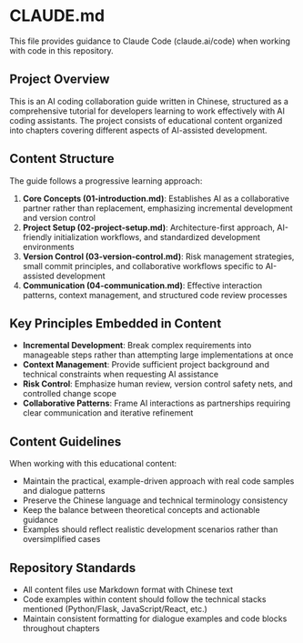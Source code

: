 # CLAUDE.md

This file provides guidance to Claude Code (claude.ai/code) when working with code in this repository.

## Project Overview

This is an AI coding collaboration guide written in Chinese, structured as a comprehensive tutorial for developers learning to work effectively with AI coding assistants. The project consists of educational content organized into chapters covering different aspects of AI-assisted development.

## Content Structure

The guide follows a progressive learning approach:

1. **Core Concepts (01-introduction.md)**: Establishes AI as a collaborative partner rather than replacement, emphasizing incremental development and version control
2. **Project Setup (02-project-setup.md)**: Architecture-first approach, AI-friendly initialization workflows, and standardized development environments  
3. **Version Control (03-version-control.md)**: Risk management strategies, small commit principles, and collaborative workflows specific to AI-assisted development
4. **Communication (04-communication.md)**: Effective interaction patterns, context management, and structured code review processes

## Key Principles Embedded in Content

- **Incremental Development**: Break complex requirements into manageable steps rather than attempting large implementations at once
- **Context Management**: Provide sufficient project background and technical constraints when requesting AI assistance  
- **Risk Control**: Emphasize human review, version control safety nets, and controlled change scope
- **Collaborative Patterns**: Frame AI interactions as partnerships requiring clear communication and iterative refinement

## Content Guidelines

When working with this educational content:

- Maintain the practical, example-driven approach with real code samples and dialogue patterns
- Preserve the Chinese language and technical terminology consistency
- Keep the balance between theoretical concepts and actionable guidance
- Examples should reflect realistic development scenarios rather than oversimplified cases

## Repository Standards

- All content files use Markdown format with Chinese text
- Code examples within content should follow the technical stacks mentioned (Python/Flask, JavaScript/React, etc.)
- Maintain consistent formatting for dialogue examples and code blocks throughout chapters